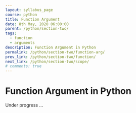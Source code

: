 ```yaml
---
layout: syllabus_page
course: python
title: Function Argument
date: 8th May, 2020 06:00:00
parent: /python/section-two/
tags:
  - function
  - arguments
description: Function Argument in Python
permalink: /python/section-two/function-arg/
prev_link: /python/section-two/function/
next_link: /python/section-two/scope/
# comments: true
---
```


# Function Argument in Python

Under progress ...
